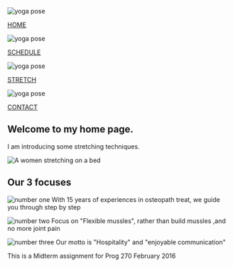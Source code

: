 

<div id="thumbs">
<div class="inline-block">
<img src="/images/yoga/yoga-pose-01.jpg" alt="yoga pose" title="Home">
<p><a href="Week07-Markdown/Welcome.html">HOME</a></p>
</div>
<div class="inline-block">
<img src="/images/yoga/yoga-pose-02.jpg" alt="yoga pose" title="Schedule">
<p><a href="Week07-Markdown/Schedule.html">SCHEDULE</a></p>
</div>
<div class="inline-block">
<img src="/images/yoga/yoga-pose-03.jpg" alt="yoga pose" title="Stretch">
<p><a href="Week07-Markdown/Stretch-Home.html">STRETCH</a></p>
</div>
<div class="inline-block">
<img src="/images/yoga/yoga-pose-04.jpg" alt="yoga pose" title="Contact">
<p><a href="Week07-Markdown/contact-us.html">CONTACT</a></p>
</div>
<span class"stretch"></span>
</div>



<section class="full-width color-light-black" id="welcome">
<h1>Welcome to my home page.</h1>

I am introducing some stretching techniques.
</section>

<section class="full-width" id="homepage-pic">
<img src="/images/yoga/stretch-on-a-bed.jpg" alt="A women stretching on a bed" title="A woman stretching">
</section>

<section class="full-width color-light-black" id="focuses">
<h1> Our 3 focuses</h1>

<p>
<img src="/images/one.png" alt="number one" title="one">
With 15 years of experiences in osteopath treat, we guide you through step by step
</p>
<p>
<img src="/images/two.png" alt="number two" title="two">
Focus on "Flexible mussles", rather than build mussles ,and no more joint pain
</p>
<p>
<img src="/images/three.png" alt="number three" title="three">
Our motto is "Hospitality" and "enjoyable communication"
</p>

</section>

<section class="full-width color-white" id="intro">
This is a Midterm assignment for Prog 270
February 2016
</section>
